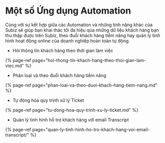 # Một số Ứng dụng Automation

Cùng với sự kết hợp giữa các Automation và những tính năng khác của Subiz sẽ giúp bạn khai thác tối đa hiệu qủa những dữ liệu khách hàng bạn thu thập được trên Subiz, theo đuổi khách hàng tiềm năng hay quản lý tình hình hoạt động online của doanh nghiệp hoàn toàn tự động.

* Hỏi thông tin khách hàng theo thời gian làm việc

{% page-ref page="hoi-thong-tin-khach-hang-theo-thoi-gian-lam-viec.md" %}

* Phân loại và theo đuổi khách hàng tiềm năng

{% page-ref page="phan-loai-va-theo-duoi-khach-hang-tiem-nang.md" %}

* Tự động hóa quy trình xử lý Ticket

{% page-ref page="tu-dong-hoa-quy-trinh-xu-ly-ticket.md" %}

* Quản lý tình hình hỗ trợ khách hàng với email Transcript

{% page-ref page="quan-ly-tinh-hinh-ho-tro-khach-hang-voi-email-transcript/" %}

